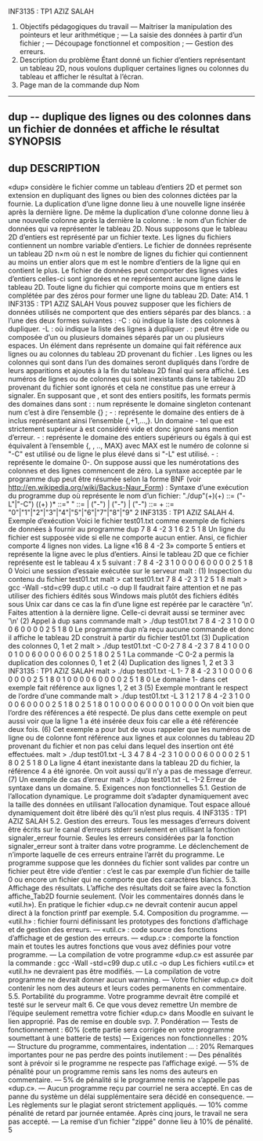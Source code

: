 INF3135 : TP1
AZIZ SALAH
1. Objectifs pédagogiques du travail
— Maitriser la manipulation des pointeurs et leur arithmétique ;
— La saisie des données à partir d’un fichier ;
— Découpage fonctionnel et composition ;
— Gestion des erreurs.
2. Description du problème
Étant donné un fichier d’entiers représentant un tableau 2D, nous voulons dupliquer certaines lignes ou
colonnes du tableau et afficher le résultat à l’écran.
3. Page man de la commande dup
Nom
---
dup -- duplique des lignes ou des colonnes dans un fichier de données
et affiche le résultat
SYNOPSIS
--------
dup <fichier> <commande>
DESCRIPTION
-----------
«dup» considère le fichier <fichier> comme un tableau d’entiers 2D et permet son extension en dupliquant
des lignes ou bien des colonnes dictées par la <commande> fournie. La duplication d’une ligne donne
lieu à une nouvelle ligne insérée après la dernière ligne. De même la duplication d’une colonne donne lieu
à une nouvelle colonne après la dernière la colonne.
<fichier> : le nom d’un fichier de données qui va représenter le tableau 2D. Nous supposons que le
tableau 2D d’entiers est représenté par un fichier texte. Les lignes du fichiers contiennent un nombre
variable d’entiers. Le fichier de données représente un tableau 2D n×m où n est le nombre de lignes
du fichier qui contiennent au moins un entier alors que m est le nombre d’entiers de la ligne qui en
contient le plus. Le fichier de données peut comporter des lignes vides d’entiers celles-ci sont ignorées
et ne représentent aucune ligne dans le tableau 2D. Toute ligne du fichier qui comporte moins que m
entiers est complétée par des zéros pour former une ligne du tableau 2D.
Date: A14.
1
INF3135 : TP1 AZIZ SALAH
Vous pouvez supposer que les fichiers de données utilisés ne comportent que des entiers séparés
par des blancs.
<commande> : a l’une des deux formes suivantes :
-C <liste> : où <liste> indique la liste des colonnes à dupliquer.
-L <liste> : où <liste> indique la liste des lignes à dupliquer .
<liste> : peut être vide ou composée d’un ou plusieurs domaines séparés par un ou plusieurs espaces.
Un élément dans <liste> représente un domaine qui fait référence aux lignes ou au colonnes du
tableau 2D provenant du fichier <fichier>. Les lignes ou les colonnes qui sont dans l’un des
domaines seront dupliqués dans l’ordre de leurs apparitions et ajoutés à la fin du tableau 2D final
qui sera affiché. Les numéros de lignes ou de colonnes qui sont inexistants dans le tableau 2D
provenant du fichier <fichier> sont ignorés et cela ne constitue pas une erreur à signaler.
En supposant que <num>, <num1> et <num2> sont des entiers positifs, les formats permis des
domaines dans <list> sont :
<num> : num représente le domaine singleton contenant num c’est à dire l’ensemble {<num>} ;
<num1>-<num2> : représente le domaine des entiers de <num1> à <num2> inclus représentant ainsi
l’ensemble {<num1>,<num1>+1,...,<num2>}. Un domaine <num1>-<num2> tel que <num1> est
strictement supérieur à <num2> est considéré vide et donc ignoré sans mention d’erreur.
<num>- : représente le domaine des entiers supérieurs ou égals à <num> qui est équivalent à
l’ensemble {<num>, <num>, .., MAX} avec MAX est le numéro de colonne si "-C" est utilisé ou de
ligne le plus élevé dans <fichier> si "-L" est utilisé.
-<num> : représente le domaine 0-<num>.
On suppose aussi que les numérotations des colonnes et des lignes commencent de zéro.
La syntaxe acceptée par le programme dup peut être résumée selon la forme BNF
(voir http://en.wikipedia.org/wiki/Backus-Naur_Form) :
Syntaxe d’une exécution du programme dup où <fichier> représente le nom d’un fichier:
"./dup"(<blanc>+)<fichier>(<blanc>+)<commande>
<commande> ::= ("-L"|"-C") ((<blanc>+) <domaine>)*
<blanc>::=" "
<domaine> ::= <num> | ("-"<num>) | (<num>"-") | (<num>"-"<num>)
<num> ::= <chiffre>+
<chiffre> ::= "0"|"1"|"2"|"3"|"4"|"5"|"6"|"7"|"8"|"9"
2
INF3135 : TP1 AZIZ SALAH
4. Exemple d’exécution
Voici le fichier test01.txt comme exemple de fichiers de données à fournir au programme dup
7 8 4 -2 3
1
6
2 5 1 8
Un ligne du fichier est supposée vide si elle ne comporte aucun entier. Ansi, ce fichier comporte 4 lignes
non vides. La ligne «16 8 4 -2 3» comporte 5 entiers et représente la ligne avec le plus d’entiers. Ainsi le
tableau 2D que ce fichier représente est le tableau 4 x 5 suivant :
7 8 4 -2 3
1 0 0 0 0
6 0 0 0 0
2 5 1 8 0
Voici une session d’essaie exécutée sur le serveur malt :
(1) Inspection du contenu du fichier test01.txt
malt > cat test01.txt
7 8 4 -2 3
1
2 5 1 8
malt > gcc -Wall -std=c99 dup.c util.c -o dup
Il faudrait faire attention et ne pas utiliser des fichiers édités sous Windows mais plutôt des fichiers
édités sous Unix car dans ce cas la fin d’une ligne est repérée par le caractère ’\n’. Faites attention
à la dernière ligne. Celle-ci devrait aussi se terminer avec ’\n’
(2) Appel à dup sans commande
malt > ./dup test01.txt
7 8 4 -2 3
1 0 0 0 0
6 0 0 0 0
2 5 1 8 0
Le programme dup n’a reçu aucune commande et donc il affiche le tableau 2D construit à partir du
fichier test01.txt
(3) Duplication des colonnes 0, 1 et 2
malt > ./dup test01.txt -C 0-2
7 8 4 -2 3 7 8 4
1 0 0 0 0 1 0 0
6 0 0 0 0 6 0 0
2 5 1 8 0 2 5 1
La commande -C 0-2 a permis la duplication des colonnes 0, 1 et 2
(4) Duplication des lignes 1, 2 et 3
3
INF3135 : TP1 AZIZ SALAH
malt > ./dup test01.txt -L 1-
7 8 4 -2 3
1 0 0 0 0
6 0 0 0 0
2 5 1 8 0
1 0 0 0 0
6 0 0 0 0
2 5 1 8 0
Le domaine 1- dans cet exemple fait référence aux lignes 1, 2 et 3
(5) Exemple montrant le respect de l’ordre d’une commande
malt > ./dup test01.txt -L 3 1 2 1
7 8 4 -2 3
1 0 0 0 0
6 0 0 0 0
2 5 1 8 0
2 5 1 8 0
1 0 0 0 0
6 0 0 0 0
1 0 0 0 0
On voit bien que l’ordre des références a été respecté. De plus dans cette exemple on peut aussi voir
que la ligne 1 a été insérée deux fois car elle a été référencée deux fois.
(6) Cet exemple a pour but de vous rappeler que les numéros de ligne ou de colonne font référence aux
lignes et aux colonnes du tableau 2D provenant du fichier et non pas celui dans lequel des insertion
ont été effectuées.
malt > ./dup test01.txt -L 3 4
7 8 4 -2 3
1 0 0 0 0
6 0 0 0 0
2 5 1 8 0
2 5 1 8 0
La ligne 4 étant inexistante dans la tableau 2D du fichier, la référence 4 a été ignorée. On voit aussi
qu’il n’y a pas de message d’erreur.
(7) Un exemple de cas d’erreur
malt > ./dup test01.txt -L -1-2
Erreur de syntaxe dans un domaine.
5. Exigences non fonctionnelles
5.1. Gestion de l’allocation dynamique. Le programme doit s’adapter dynamiquement avec la taille
des données en utilisant l’allocation dynamique. Tout espace alloué dynamiquement doit être libéré dès
qu’il n’est plus requis.
4
INF3135 : TP1 AZIZ SALAH
5.2. Gestion des erreurs. Tous les messages d’erreurs doivent être écrits sur le canal d’erreurs stderr
seulement en utilisant la fonction signaler_erreur fournie. Seules les erreurs considérées par la fonction
signaler_erreur sont à traiter dans votre programme. Le déclenchement de n’importe laquelle de ces
erreurs entraine l’arrêt du programme. Le programme suppose que les données du fichier sont valides par
contre un fichier peut être vide d’entier : c’est le cas par exemple d’un fichier de taille 0 ou encore un fichier
qui ne comporte que des caractères blancs.
5.3. Affichage des résultats. L’affiche des résultats doit se faire avec la fonction affiche_Tab2D fournie
seulement. (Voir les commentaires donnés dans le «util.h»). En pratique le fichier «dup.c» ne devrait
contenir aucun appel direct à la fonction printf par exemple.
5.4. Composition du programme.
— «util.h» : fichier fourni définissant les prototypes des fonctions d’affichage et de gestion des erreurs.
— «util.c» : code source des fonctions d’affichage et de gestion des erreurs.
— «dup.c» : comporte la fonction main et toutes les autres fonctions que vous avez définies pour votre
programme.
— La compilation de votre programme «dup.c» est assurée par la commande :
gcc -Wall -std=c99 dup.c util.c -o dup
Les fichiers «util.c» et «util.h» ne devraient pas être modifiés.
— La compilation de votre programme ne devrait donner aucun warnning.
— Votre fichier «dup.c» doit contenir les nom des auteurs et leurs codes permanents en commentaire.
5.5. Portabilité du programme. Votre programme devrait être compilé et testé sur le serveur malt
6. Ce que vous devez remettre
Un membre de l’équipe seulement remettra votre fichier «dup.c» dans Moodle en suivant le lien approprié.
Pas de remise en double svp.
7. Pondération
— Tests de fonctionnement : 60% (cette partie sera corrigée en votre programme soumettant à une
batterie de tests)
— Exigences non fonctionnelles : 20%
— Structure du programme, commentaires, indentation ... : 20%
Remarques importantes pour ne pas perdre des points inutilement :
— Des pénalités sont à prévoir si le programme ne respecte pas l’affichage exigé.
— 5% de pénalité pour un programme remis sans les noms des auteurs en commentaire.
— 5% de pénalité si le programme remis ne s’appelle pas «dup.c».
— Aucun programme reçu par courriel ne sera accepté. En cas de panne du système un délai supplémentaire
sera décidé en consequence.
— Les règlements sur le plagiat seront strictement appliqués.
— 10% comme pénalité de retard par journée entamée. Après cinq jours, le travail ne sera pas accepté.
— La remise d’un fichier "zippé" donne lieu à 10% de pénalité.
5
